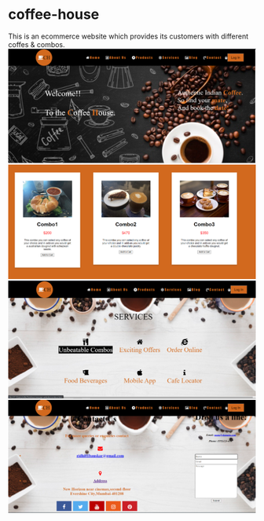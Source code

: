 # coffee-house
This is an ecommerce website which provides its customers with different coffes & combos.
![](home.PNG)
![](com.PNG)
![](link.png)
![](contact.PNG)

